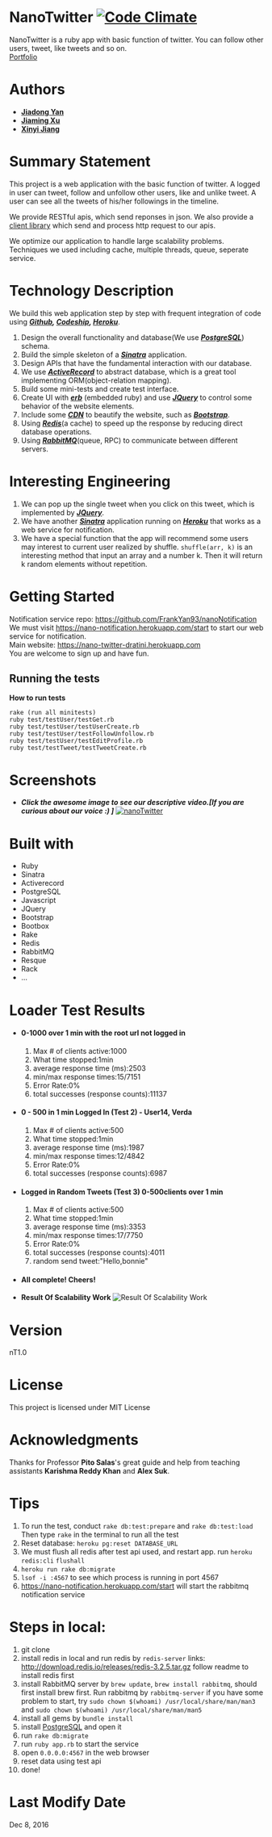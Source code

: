 # NanoTwitter  [![Code Climate](https://codeclimate.com/github/FrankYan93/nanotwitter/badges/gpa.svg)](https://codeclimate.com/github/FrankYan93/nanotwitter)

NanoTwitter is a ruby app with basic function of twitter. You can follow other users, tweet, like tweets and so on.  
[Portfolio](https://frankyan93.github.io/nanotwitter/)
# Authors

- **[Jiadong Yan](https://frankyan93.github.io/)**
- **[Jiaming Xu](https://github.com/Dragoncell)**
- **[Xinyi Jiang](https://github.com/xyjiang94)**

# Summary Statement
This project is a web application with the basic function of twitter. A logged in user can tweet, follow and unfollow other users, like and unlike tweet. A user can see all the tweets of his/her followings in the timeline.

We provide RESTful apis, which send reponses in json. We also provide a [client library](https://github.com/xyjiang94/nT_client_library) which send and process http request to our apis.

We optimize our application to handle large scalability problems. Techniques we used including cache, multiple threads, queue, seperate service.

# Technology Description
We build this web application step by step with frequent integration of code using ***[Github](https://github.com/FrankYan93/nanotwitter), [Codeship](https://codeship.com), [Heroku](https://www.heroku.com)***.    
1. Design the overall functionality and database(We use ***[PostgreSQL](https://www.postgresql.org/)***) schema.  
2. Build the simple skeleton of a ***[Sinatra](http://www.sinatrarb.com/)*** application.  
3. Design APIs that have the fundamental interaction with our database.  
4. We use ***[ActiveRecord](https://rubygems.org/gems/sinatra-activerecord/versions/2.0.9)*** to abstract database, which is a great tool implementing ORM(object-relation mapping).  
5. Build some mini-tests and create test interface.  
6. Create UI with ***[erb](https://www.tutorialspoint.com/ruby/eruby.htm)*** (embedded ruby) and use ***[JQuery](https://jquery.com/)*** to control some behavior of the website elements.  
7. Include some ***[CDN](https://en.wikipedia.org/wiki/Content_delivery_network)*** to beautify the website, such as ***[Bootstrap](http://getbootstrap.com/)***.  
8. Using ***[Redis](https://redis.io/)***(a cache) to speed up the response by reducing direct database operations.  
9. Using ***[RabbitMQ](http://www.rabbitmq.com/tutorials/tutorial-one-ruby.html)***(queue, RPC) to communicate between different servers.  

# Interesting Engineering
1. We can pop up the single tweet when you click on this tweet, which is implemented by ***[JQuery](https://jquery.com/)***.
2. We have another ***[Sinatra](http://www.sinatrarb.com/)*** application running on ***[Heroku](www.heroku.com)*** that works as a web service for notification.
3. We have a special function that the app will recommend some users may interest to current user realized by shuffle. `shuffle(arr, k)` is an interesting method that input an array and a number k. Then it will return k random elements without repetition.


# Getting Started

Notification service repo: https://github.com/FrankYan93/nanoNotification  
We must visit https://nano-notification.herokuapp.com/start to start our web service for notification.  
Main website: https://nano-twitter-dratini.herokuapp.com  
You are welcome to sign up and have fun.

## Running the tests

**How to run tests**
  ```
rake (run all minitests)
ruby test/testUser/testGet.rb
ruby test/testUser/testUserCreate.rb
ruby test/testUser/testFollowUnfollow.rb
ruby test/testUser/testEditProfile.rb
ruby test/testTweet/testTweetCreate.rb
  ```
# Screenshots

- ***Click the awesome image to see our descriptive video.[If you are curious about our voice :) ]***
[![nanoTwitter](https://pbs.twimg.com/media/CzMA40-UoAQVu5p.jpg:large)](https://www.youtube.com/watch?v=wBycBuGw380)


# Built with

- Ruby
- Sinatra
- Activerecord
- PostgreSQL
- Javascript
- JQuery
- Bootstrap
- Bootbox
- Rake
- Redis
- RabbitMQ
- Resque
- Rack
- ...

# Loader Test Results
- #### 0-1000 over 1 min with the root url not logged in
  1. Max # of clients active:1000
  2. What time stopped:1min
  3. average response time (ms):2503
  4. min/max response times:15/7151
  5. Error Rate:0%
  6. total successes (response counts):11137
- #### 0 - 500 in 1 min Logged In (Test 2) - User14, Verda
  1. Max # of clients active:500
  2. What time stopped:1min
  3. average response time (ms):1987
  4. min/max response times:12/4842
  5. Error Rate:0%
  6. total successes (response counts):6987
- #### Logged in Random Tweets (Test 3) 0-500clients over 1 min
  1. Max # of clients active:500
  2. What time stopped:1min
  3. average response time (ms):3353
  4. min/max response times:17/7750
  5. Error Rate:0%
  6. total successes (response counts):4011
  7. random send tweet:"Hello,bonnie"
- #### All complete! Cheers!

-  **Result Of Scalability Work**
  ![Result Of Scalability Work](https://pbs.twimg.com/media/CzMTkdSW8AAA1L6.jpg:large)
  
# Version
nT1.0

# License

This project is licensed under MIT License

# Acknowledgments

Thanks for Professor **Pito Salas**'s great guide and help from teaching assistants **Karishma Reddy Khan** and **Alex Suk**.  

# Tips

1. To run the test, conduct `rake db:test:prepare` and `rake db:test:load`
   Then type `rake` in the terminal to run all the test
2. Reset database: `heroku pg:reset DATABASE_URL`
3. We must flush all redis after test api used, and restart app.
run `heroku redis:cli`  `flushall`
4. `heroku run rake db:migrate`
5. `lsof -i :4567` to see which process is running in port 4567
6. https://nano-notification.herokuapp.com/start will start the rabbitmq notification service


# Steps in local:

1. git clone
2. install redis in local and run redis by `redis-server` links: <http://download.redis.io/releases/redis-3.2.5.tar.gz> follow readme to install redis first
3. install RabbitMQ server by `brew update`, `brew install rabbitmq`, should first install brew first. Run rabbitmq by `rabbitmq-server` if you have some problem to start, try `sudo chown $(whoami) /usr/local/share/man/man3` and `sudo chown $(whoami) /usr/local/share/man/man5`
4. install all gems by `bundle install`
5. install [PostgreSQL](https://www.postgresql.org/) and open it
6. run `rake db:migrate`
7. run `ruby app.rb` to start the service
8. open `0.0.0.0:4567` in the web browser
9. reset data using test api
10. done!

# Last Modify Date
Dec 8, 2016
